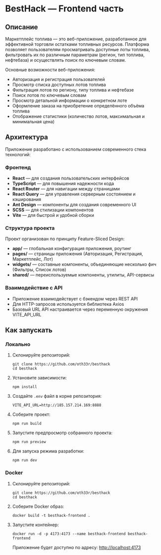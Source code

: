 # BestHack &mdash; Frontend часть

## Описание

Маркетплейс топлива — это веб-приложение, разработанное для эффективной торговли остатками топливных ресурсов. Платформа позволяет пользователям просматривать доступные лоты топлива, фильтровать их по различным параметрам (регион, тип топлива, нефтебаза) и осуществлять поиск по ключевым словам.

Основные возможности веб-приложения:

- Авторизация и регистрация пользователей
- Просмотр списка доступных лотов топлива
- Фильтрация лотов по региону, типу топлива и нефтебазе
- Поиск лотов по ключевым словам
- Просмотр детальной информации о конкретном лоте
- Оформление заказа на приобретение определённого объёма топлива
- Отображение статистики (количество лотов, максимальная и минимальная цена)

## Архитектура

Приложение разработано с использованием современного стека технологий:

### Фронтенд

- **React** — для создания пользовательских интерфейсов
- **TypeScript** — для повышения надежности кода
- **React Router** — для навигации между страницами
- **React Query** — для управления серверным состоянием и кэширования
- **Ant Design** — компоненты для создания современного UI
- **SCSS** — для стилизации компонентов
- **Vite** — для быстрой и удобной сборки

### Структура проекта

Проект организован по принципу Feature-Sliced Design:

- **app/** — глобальная конфигурация приложения, роутинг
- **pages/** — страницы приложения (Авторизация, Регистрация, Маркетплейс, Лот)
- **widgets/** — составные компоненты, объединяющие несколько фич (Фильтры, Список лотов)
- **shared/** — переиспользуемые компоненты, утилиты, API-сервисы

### Взаимодействие с API

- Приложение взаимодействует с бэкендом через REST API
- Для HTTP-запросов используется библиотека Axios
- Базовый URL API настраивается через переменную окружения VITE_API_URL

## Как запускать

### Локально

1. Склонируйте репозиторий:

    ```shell
    git clone https://github.com/oth33r/besthack
    cd besthack
    ```

2. Установите зависимости:

    `npm install`

3. Создайте `.env` файл в корне репозитория:

    ```env
    VITE_API_URL=http://185.157.214.169:8888
    ```

4. Соберите проект:

    `npm run build`

5. Запустите предпросмотр собранного проекта:

    `npm run preview`

6. Для запуска режима разработки:

    `npm run dev`

### Docker

1. Склонируйте репозиторий:

    ```shell
    git clone https://github.com/oth33r/besthack
    cd besthack
    ```

2. Соберите Docker образ:

    `docker build -t besthack-frontend .`

3. Запустите контейнер:

    `docker run -d -p 4173:4173 --name besthack-frontend besthack-frontend`

   Приложение будет доступно по адресу: <http://localhost:4173>
